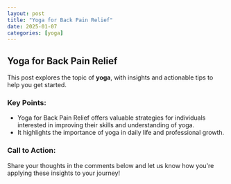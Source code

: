 ```yaml
---
layout: post
title: "Yoga for Back Pain Relief"
date: 2025-01-07
categories: [yoga]
---
```


## Yoga for Back Pain Relief

This post explores the topic of **yoga**, with insights and actionable tips to help you get started.

### Key Points:
- Yoga for Back Pain Relief offers valuable strategies for individuals interested in improving their skills and understanding of yoga.
- It highlights the importance of yoga in daily life and professional growth.

### Call to Action:
Share your thoughts in the comments below and let us know how you're applying these insights to your journey!
